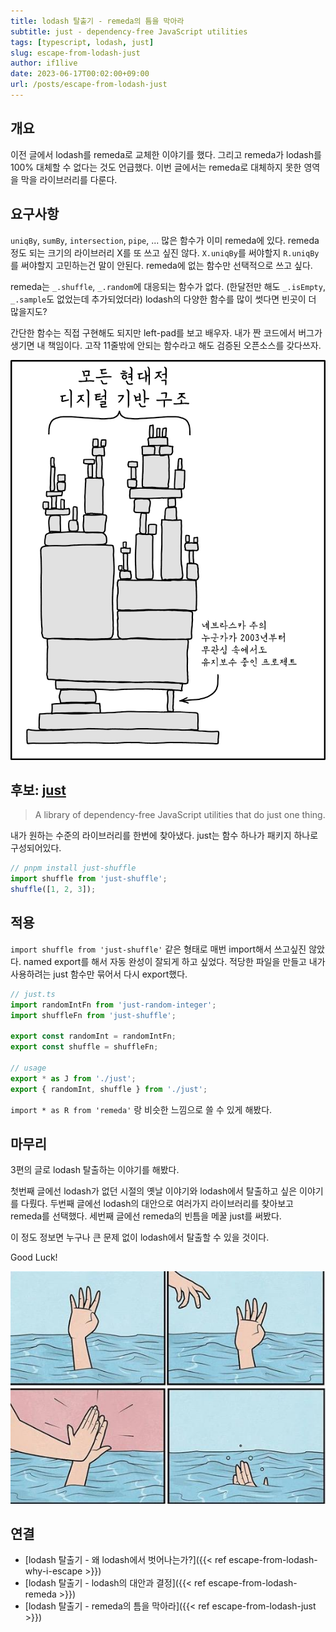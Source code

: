 ```yaml
---
title: lodash 탈출기 - remeda의 틈을 막아라
subtitle: just - dependency-free JavaScript utilities
tags: [typescript, lodash, just]
slug: escape-from-lodash-just
author: if1live
date: 2023-06-17T00:02:00+09:00
url: /posts/escape-from-lodash-just
---
```


## 개요

이전 글에서 lodash를 remeda로 교체한 이야기를 했다.
그리고 remeda가 lodash를 100% 대체할 수 없다는 것도 언급했다.
이번 글에서는 remeda로 대체하지 못한 영역을 막을 라이브러리를 다룬다.

## 요구사항

`uniqBy`, `sumBy`, `intersection`, `pipe`, ... 많은 함수가 이미 remeda에 있다.
remeda 정도 되는 크기의 라이브러리 X를 또 쓰고 싶진 않다.
`X.uniqBy`를 써야할지 `R.uniqBy`를 써야할지 고민하는건 말이 안된다.
remeda에 없는 함수만 선택적으로 쓰고 싶다.

remeda는 `_.shuffle`, `_.random`에 대응되는 함수가 없다.
(한달전만 해도 `_.isEmpty`, `_.sample`도 없었는데 추가되었더라)
lodash의 다양한 함수를 많이 썻다면 빈곳이 더 많을지도?

간단한 함수는 직접 구현해도 되지만 left-pad를 보고 배우자.
내가 짠 코드에서 버그가 생기면 내 책임이다.
고작 11줄밖에 안되는 함수라고 해도 검증된 오픈소스를 갖다쓰자.

![dependency](dependency.jpg)

## 후보: [just][github-just]

> A library of dependency-free JavaScript utilities that do just one thing.

내가 원하는 수준의 라이브러리를 한번에 찾아냈다.
just는 함수 하나가 패키지 하나로 구성되어있다.

```ts
// pnpm install just-shuffle
import shuffle from 'just-shuffle';
shuffle([1, 2, 3]);
```

## 적용

`import shuffle from 'just-shuffle'` 같은 형태로 매번 import해서 쓰고싶진 않았다.
named export를 해서 자동 완성이 잘되게 하고 싶었다.
적당한 파일을 만들고 내가 사용하려는 just 함수만 묶어서 다시 export했다.

```ts
// just.ts
import randomIntFn from 'just-random-integer';
import shuffleFn from 'just-shuffle';

export const randomInt = randomIntFn;
export const shuffle = shuffleFn;

// usage
export * as J from './just';
export { randomInt, shuffle } from './just';
```

`import * as R from 'remeda'` 랑 비슷한 느낌으로 쓸 수 있게 해봤다.

## 마무리

3편의 글로 lodash 탈출하는 이야기를 해봤다.

첫번째 글에선 lodash가 없던 시절의 옛날 이야기와 lodash에서 탈출하고 싶은 이야기를 다뤘다.
두번째 글에선 lodash의 대안으로 여러가지 라이브러리를 찾아보고 remeda를 선택했다.
세번째 글에선 remeda의 빈틈을 메꿀 just를 써봤다.

이 정도 정보면 누구나 큰 문제 없이 lodash에서 탈출할 수 있을 것이다.

Good Luck!

![Drowning High Five](highfive.jpg)

## 연결
* [lodash 탈출기 - 왜 lodash에서 벗어나는가?]({{< ref escape-from-lodash-why-i-escape >}})
* [lodash 탈출기 - lodash의 대안과 결정]({{< ref escape-from-lodash-remeda >}})
* [lodash 탈출기 - remeda의 틈을 막아라]({{< ref escape-from-lodash-just >}})

[github-just]: https://github.com/angus-c/just
